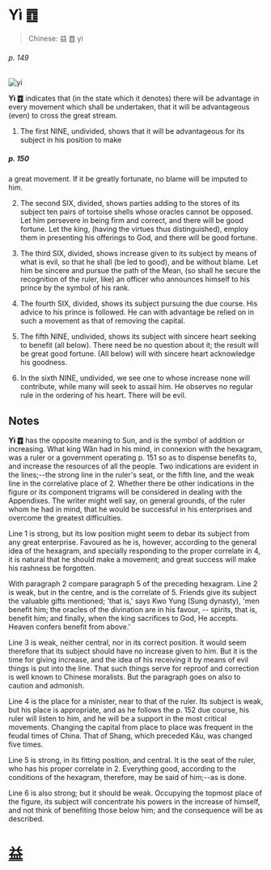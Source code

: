 # Yì ䷩

> Chinese: 益 ䷩ yì

###### p. 149

![yi](https://88o.io/wp-content/uploads/2018/09/42-e79b8ayi.jpg)

**Yì ䷩** indicates that (in the state which it denotes) there will be advantage in every movement which shall be undertaken, that it will be advantageous (even) to cross the great stream.

1. The first NINE, undivided, shows that it will be advantageous for its subject in his position to make

##### p. 150

a great movement. If it be greatly fortunate, no blame will be imputed to him.

2. The second SIX, divided, shows parties adding to the stores of its subject ten pairs of tortoise shells whose oracles cannot be opposed. Let him persevere in being firm and correct, and there will be good fortune. Let the king, (having the virtues thus distinguished), employ them in presenting his offerings to God, and there will be good fortune.

3. The third SIX, divided, shows increase given to its subject by means of what is evil, so that he shall (be led to good), and be without blame. Let him be sincere and pursue the path of the Mean, (so shall he secure the recognition of the ruler, like) an officer who announces himself to his prince by the symbol of his rank.

4. The fourth SIX, divided, shows its subject pursuing the due course. His advice to his prince is followed. He can with advantage be relied on in such a movement as that of removing the capital.

5. The fifth NINE, undivided, shows its subject with sincere heart seeking to benefit (all below). There need be no question about it; the result will be great good fortune. (All below) will with sincere heart acknowledge his goodness.

6. In the sixth NINE, undivided, we see one to whose increase none will contribute, while many will seek to assail him. He observes no regular rule in the ordering of his heart. There will be evil.

## Notes

**Yì ䷩** has the opposite meaning to Sun, and is the symbol of addition or increasing.
What king Wăn had in his mind, in connexion with the hexagram, was a ruler or a government operating p. 151 so as to dispense benefits to,
and increase the resources of all the people. Two indications are evident in the lines;--the strong line in the ruler's seat, or the fifth line, and the weak line in the correlative place of 2.
Whether there be other indications in the figure or its component trigrams will be considered in dealing with the Appendixes. The writer might well say, on general grounds,
of the ruler whom he had in mind, that he would be successful in his enterprises and overcome the greatest difficulties.

Line 1 is strong, but its low position might seem to debar its subject from any great enterprise.
Favoured as he is, however, according to the general idea of the hexagram,
and specially responding to the proper correlate in 4, it is natural that he should make a movement; and great success will make his rashness be forgotten.

With paragraph 2 compare paragraph 5 of the preceding hexagram. Line 2 is weak, but in the centre, and is the correlate of 5. Friends give its subject the valuable gifts mentioned;
'that is,' says Kwo Yung (Sung dynasty), 'men benefit him; the oracles of the divination are in his favour, -- spirits, that is, benefit him; and finally, when the king sacrifices to God, He accepts. Heaven confers benefit from above.'

Line 3 is weak, neither central, nor in its correct position. It would seem therefore that its subject should have no increase given to him.
But it is the time for giving increase, and the idea of his receiving it by means of evil things is put into the line.
That such things serve for reproof and correction is well known to Chinese moralists. But the paragraph goes on also to caution and admonish.

Line 4 is the place for a minister, near to that of the ruler. Its subject is weak, but his place is appropriate, and as he follows the p. 152 due course, his ruler will listen to him,
and he will be a support in the most critical movements. Changing the capital from place to place was frequent in the feudal times of China. That of Shang, which preceded Kâu, was changed five times.

Line 5 is strong, in its fitting position, and central. It is the seat of the ruler, who has his proper correlate in 2. Everything good, according to the conditions of the hexagram, therefore, may be said of him;--as is done.

Line 6 is also strong; but it should be weak. Occupying the topmost place of the figure, its subject will concentrate his powers in the increase of himself, and not think of benefiting those below him; and the consequence will be as described.

# [益](./e79b8ayi_cn.md)
